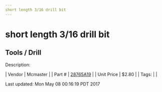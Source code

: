```yaml
---
short length 3/16 drill bit
---
```

# short length 3/16 drill bit
## Tools / Drill
Description: 	 

| Vendor | Mcmaster | 
| Part # | [28765A19](https://www.mcmaster.com/#28765A19) | 
| Unit Price | $2.80 | 
| Tags: |  | 

Last updated: Mon May 08 00:16:19 PDT 2017
